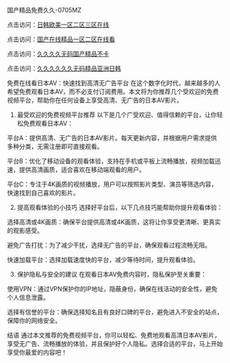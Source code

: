 
国产精品免费久久-0705MZ

点击访问：<a href="https://heiliaoga6s9v.pages.dev">日韩欧美一区二区三区在线</a>

点击访问：<a href="https://heiliaoow5kzm.pages.dev">国产在线精品一区二区在线看</a>

点击访问：<a href="https://heiliao2dmwwy.pages.dev">久久久久无码国产精品不卡</a>

点击访问：<a href="https://heiliaoll4qsx.pages.dev">久久久久久久无码精品亚洲日韩</a>




免费在线看日本AV：快速找到高清无广告平台
在这个数字化时代，越来越多的人希望免费观看日本AV，而不必支付订阅费用。本文将为你推荐几个受欢迎的免费视频平台，帮助你在任何设备上享受高清、无广告的日本AV影片。

1. 最受欢迎的免费视频平台推荐
以下是几个广受欢迎、值得信赖的平台，让你轻松免费观看日本AV：

平台A：提供高清、无广告的日本AV影片。每天更新内容，并根据用户需求提供多种分类，无需注册即可直接观看。

平台B：优化了移动设备的观看体验，支持在手机或平板上流畅播放，视频加载迅速，提供高清画质，适合喜欢在移动端观看的用户。

平台C：专注于4K画质的视频播放，用户可以按照影片类型、演员等筛选内容，快速找到自己喜欢的影片。

2. 提高观看体验的小技巧
选择好平台后，以下几点技巧能帮助你提升观看体验：

选择高清或4K画质：确保平台提供高清或4K画质，这将让你享受更清晰、更真实的观影感受。

避免广告打扰：为了减少干扰，选择无广告的平台，确保观看过程流畅无阻。

快速加载平台：选择加载速度快的平台，减少等待时间，提升观看体验。

3. 保护隐私与安全的建议
在观看日本AV免费内容时，隐私保护至关重要：

使用VPN：通过VPN保护你的IP地址，隐蔽身份，确保在线活动的安全性，避免个人信息泄露。

选择有信誉的平台：确保选择知名且有良好口碑的平台，避免进入不安全的站点，保障你的网络安全。

结语
通过本文推荐的免费视频平台，你可以轻松、免费地观看高清日本AV影片，享受无广告、流畅播放的体验，并且保护好个人隐私。选择合适的平台，马上开始享受你最爱的内容吧！





<span style="display:none;">[Canonical link](  ）</span>
